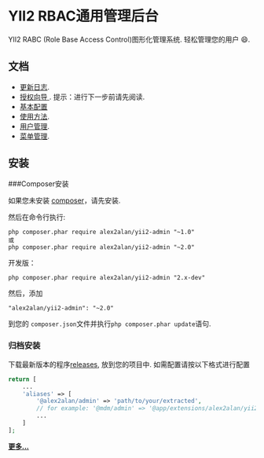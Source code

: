 YII2 RBAC通用管理后台
======================
YII2 RABC (Role Base Access Control)图形化管理系统. 轻松管理您的用户 :smile:.

文档
----

- [更新日志](CHANGELOG.md).
- [授权向导 ](http://www.yiichina.com/doc/guide/2.0/security-authorization). 提示：进行下一步前请先阅读.
- [基本配置](docs/guide/configuration.md)
- [使用方法](docs/guide/basic-usage.md).
- [用户管理](docs/guide/user-management.md).
- [菜单管理](docs/guide/using-menu.md).

安装
----

###Composer安装

如果您未安装 [composer](http://getcomposer.org/download/)，请先安装.

然后在命令行执行:

```
php composer.phar require alex2alan/yii2-admin "~1.0"
或
php composer.phar require alex2alan/yii2-admin "~2.0"
```

开发版：

```
php composer.phar require alex2alan/yii2-admin "2.x-dev"
```

然后，添加

```
"alex2alan/yii2-admin": "~2.0"
```

到您的 `composer.json`文件并执行`php composer.phar update`语句.

### 归档安装

下载最新版本的程序[releases](https://github.com/alex2alan/yii2-admin/releases), 放到您的项目中.
如需配置请按以下格式进行配置

```php
return [
    ...
    'aliases' => [
        '@alex2alan/admin' => 'path/to/your/extracted',
        // for example: '@mdm/admin' => '@app/extensions/alex2alan/yii2-admin-2.0.0',
        ...
    ]
];
```

[**更多...**](docs/guide/configuration.md)

